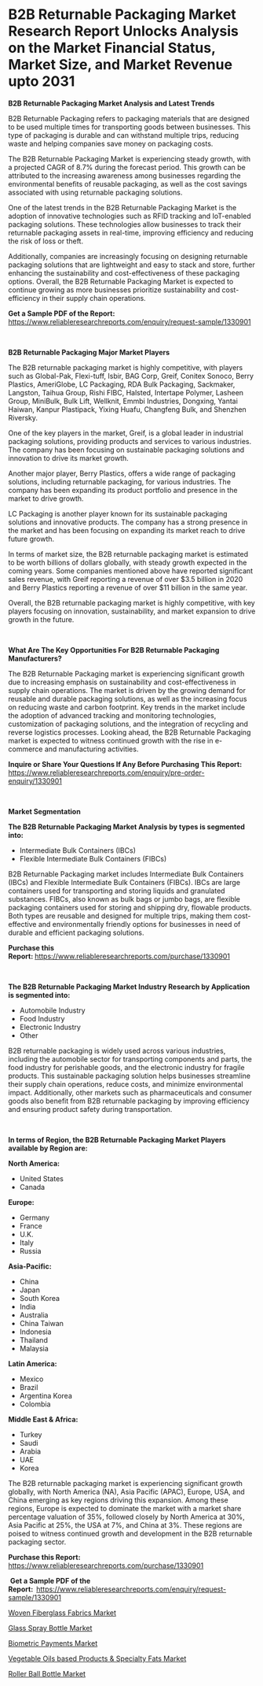 <p><h1>B2B Returnable Packaging Market Research Report Unlocks Analysis on the Market Financial Status, Market Size, and Market Revenue upto 2031</h1></p><p><strong>B2B Returnable Packaging Market Analysis and Latest Trends</strong></p>
<p><p>B2B Returnable Packaging refers to packaging materials that are designed to be used multiple times for transporting goods between businesses. This type of packaging is durable and can withstand multiple trips, reducing waste and helping companies save money on packaging costs.</p><p>The B2B Returnable Packaging Market is experiencing steady growth, with a projected CAGR of 8.7% during the forecast period. This growth can be attributed to the increasing awareness among businesses regarding the environmental benefits of reusable packaging, as well as the cost savings associated with using returnable packaging solutions.</p><p>One of the latest trends in the B2B Returnable Packaging Market is the adoption of innovative technologies such as RFID tracking and IoT-enabled packaging solutions. These technologies allow businesses to track their returnable packaging assets in real-time, improving efficiency and reducing the risk of loss or theft.</p><p>Additionally, companies are increasingly focusing on designing returnable packaging solutions that are lightweight and easy to stack and store, further enhancing the sustainability and cost-effectiveness of these packaging options. Overall, the B2B Returnable Packaging Market is expected to continue growing as more businesses prioritize sustainability and cost-efficiency in their supply chain operations.</p></p>
<p><strong>Get a Sample PDF of the Report:&nbsp;</strong> <a href="https://www.reliableresearchreports.com/enquiry/request-sample/1330901">https://www.reliableresearchreports.com/enquiry/request-sample/1330901</a></p>
<p>&nbsp;</p>
<p><strong>B2B Returnable Packaging Major Market Players</strong></p>
<p><p>The B2B returnable packaging market is highly competitive, with players such as Global-Pak, Flexi-tuff, Isbir, BAG Corp, Greif, Conitex Sonoco, Berry Plastics, AmeriGlobe, LC Packaging, RDA Bulk Packaging, Sackmaker, Langston, Taihua Group, Rishi FIBC, Halsted, Intertape Polymer, Lasheen Group, MiniBulk, Bulk Lift, Wellknit, Emmbi Industries, Dongxing, Yantai Haiwan, Kanpur Plastipack, Yixing Huafu, Changfeng Bulk, and Shenzhen Riversky.</p><p>One of the key players in the market, Greif, is a global leader in industrial packaging solutions, providing products and services to various industries. The company has been focusing on sustainable packaging solutions and innovation to drive its market growth.</p><p>Another major player, Berry Plastics, offers a wide range of packaging solutions, including returnable packaging, for various industries. The company has been expanding its product portfolio and presence in the market to drive growth.</p><p>LC Packaging is another player known for its sustainable packaging solutions and innovative products. The company has a strong presence in the market and has been focusing on expanding its market reach to drive future growth.</p><p>In terms of market size, the B2B returnable packaging market is estimated to be worth billions of dollars globally, with steady growth expected in the coming years. Some companies mentioned above have reported significant sales revenue, with Greif reporting a revenue of over $3.5 billion in 2020 and Berry Plastics reporting a revenue of over $11 billion in the same year.</p><p>Overall, the B2B returnable packaging market is highly competitive, with key players focusing on innovation, sustainability, and market expansion to drive growth in the future.</p></p>
<p>&nbsp;</p>
<p><strong>What Are The Key Opportunities For B2B Returnable Packaging Manufacturers?</strong></p>
<p><p>The B2B Returnable Packaging market is experiencing significant growth due to increasing emphasis on sustainability and cost-effectiveness in supply chain operations. The market is driven by the growing demand for reusable and durable packaging solutions, as well as the increasing focus on reducing waste and carbon footprint. Key trends in the market include the adoption of advanced tracking and monitoring technologies, customization of packaging solutions, and the integration of recycling and reverse logistics processes. Looking ahead, the B2B Returnable Packaging market is expected to witness continued growth with the rise in e-commerce and manufacturing activities.</p></p>
<p><strong>Inquire or Share Your Questions If Any Before Purchasing This Report:</strong> <a href="https://www.reliableresearchreports.com/enquiry/pre-order-enquiry/1330901">https://www.reliableresearchreports.com/enquiry/pre-order-enquiry/1330901</a></p>
<p>&nbsp;</p>
<p><strong>Market Segmentation</strong></p>
<p><strong>The B2B Returnable Packaging Market Analysis by types is segmented into:</strong></p>
<p><ul><li>Intermediate Bulk Containers (IBCs)</li><li>Flexible Intermediate Bulk Containers (FIBCs)</li></ul></p>
<p><p>B2B Returnable Packaging market includes Intermediate Bulk Containers (IBCs) and Flexible Intermediate Bulk Containers (FIBCs). IBCs are large containers used for transporting and storing liquids and granulated substances. FIBCs, also known as bulk bags or jumbo bags, are flexible packaging containers used for storing and shipping dry, flowable products. Both types are reusable and designed for multiple trips, making them cost-effective and environmentally friendly options for businesses in need of durable and efficient packaging solutions.</p></p>
<p><strong>Purchase this Report:&nbsp;</strong><a href="https://www.reliableresearchreports.com/purchase/1330901">https://www.reliableresearchreports.com/purchase/1330901</a></p>
<p>&nbsp;</p>
<p><strong>The B2B Returnable Packaging Market Industry Research by Application is segmented into:</strong></p>
<p><ul><li>Automobile Industry</li><li>Food Industry</li><li>Electronic Industry</li><li>Other</li></ul></p>
<p><p>B2B returnable packaging is widely used across various industries, including the automobile sector for transporting components and parts, the food industry for perishable goods, and the electronic industry for fragile products. This sustainable packaging solution helps businesses streamline their supply chain operations, reduce costs, and minimize environmental impact. Additionally, other markets such as pharmaceuticals and consumer goods also benefit from B2B returnable packaging by improving efficiency and ensuring product safety during transportation.</p></p>
<p>&nbsp;</p>
<p><strong>In terms of Region, the B2B Returnable Packaging Market Players available by Region are:</strong></p>
<p>
    <p> <strong> North America: </strong>
        <ul>
            <li>United States</li>
            <li>Canada</li>
        </ul>
        </p> 
    <p> <strong> Europe: </strong>
        <ul>
            <li>Germany</li>
            <li>France</li>
            <li>U.K.</li>
            <li>Italy</li>
            <li>Russia</li>
        </ul>
        </p> 
    <p> <strong> Asia-Pacific: </strong>
        <ul>
            <li>China</li>
            <li>Japan</li>
            <li>South Korea</li>
            <li>India</li>
            <li>Australia</li>
            <li>China Taiwan</li>
            <li>Indonesia</li>
            <li>Thailand</li>
            <li>Malaysia</li>
        </ul>
        </p> 
    <p> <strong> Latin America: </strong>
        <ul>
            <li>Mexico</li>
            <li>Brazil</li>
            <li>Argentina Korea</li>
            <li>Colombia</li>
        </ul>
        </p> 
    <p> <strong> Middle East & Africa: </strong>
        <ul>
            <li>Turkey</li>
            <li>Saudi</li>
            <li>Arabia</li>
            <li>UAE</li>
            <li>Korea</li>
        </ul>
    </p>
    </p>
<p><p>The B2B returnable packaging market is experiencing significant growth globally, with North America (NA), Asia Pacific (APAC), Europe, USA, and China emerging as key regions driving this expansion. Among these regions, Europe is expected to dominate the market with a market share percentage valuation of 35%, followed closely by North America at 30%, Asia Pacific at 25%, the USA at 7%, and China at 3%. These regions are poised to witness continued growth and development in the B2B returnable packaging sector.</p></p>
<p><strong>Purchase this Report: </strong><a href="https://www.reliableresearchreports.com/purchase/1330901">https://www.reliableresearchreports.com/purchase/1330901</a></p>
<p>&nbsp;<strong>Get a Sample PDF of the Report:&nbsp;&nbsp;</strong><a href="https://www.reliableresearchreports.com/enquiry/request-sample/1330901">https://www.reliableresearchreports.com/enquiry/request-sample/1330901</a></p>
<p><strong></strong></p>
<p><p><a href="https://github.com/AKSHATREPORTPRIME/Market-Research-Report-List-3/blob/main/woven-fiberglass-fabrics-market.md">Woven Fiberglass Fabrics Market</a></p><p><a href="https://medium.com/@laurenglover76/decoding-glass-spray-bottle-market-metrics-market-share-trends-and-growth-patterns-8cd69d400e68">Glass Spray Bottle Market</a></p><p><a href="https://medium.com/@jackytorphy/biometric-payments-market-insights-into-market-cagr-market-trends-and-growth-strategies-693be0828d4b">Biometric Payments Market</a></p><p><a href="https://github.com/mancsybtousav/Market-Research-Report-List-1/blob/main/vegetable-oils-based-products-specialty-fats-market.md">Vegetable Oils based Products & Specialty Fats Market</a></p><p><a href="https://medium.com/@laurenglover76/roller-ball-bottle-market-size-cagr-trends-2024-2030-5047af5cdb48">Roller Ball Bottle Market</a></p></p>